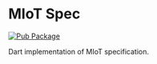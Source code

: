 # MIoT Spec

<a href="https://pub.dev/packages/miot_spec">
    <img src="https://img.shields.io/pub/v/miot_spec.svg"
    alt="Pub Package" />
</a>

Dart implementation of MIoT specification.